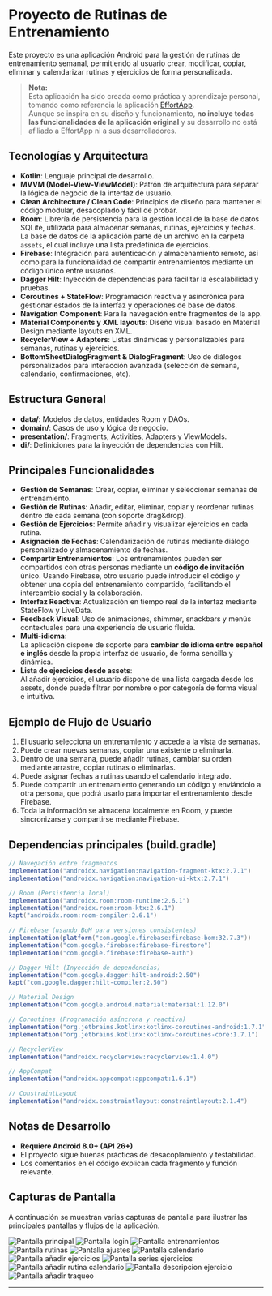 # Proyecto de Rutinas de Entrenamiento

Este proyecto es una aplicación Android para la gestión de rutinas de entrenamiento semanal, permitiendo al usuario crear, modificar, copiar, eliminar y calendarizar rutinas y ejercicios de forma personalizada.

> **Nota:**  
> Esta aplicación ha sido creada como práctica y aprendizaje personal, tomando como referencia la aplicación [EffortApp](https://play.google.com/store/apps/details?id=com.aleixplanasg.Efort).  
> Aunque se inspira en su diseño y funcionamiento, **no incluye todas las funcionalidades de la aplicación original** y su desarrollo no está afiliado a EffortApp ni a sus desarrolladores.

## Tecnologías y Arquitectura

- **Kotlin**: Lenguaje principal de desarrollo.
- **MVVM (Model-View-ViewModel)**: Patrón de arquitectura para separar la lógica de negocio de la interfaz de usuario.
- **Clean Architecture / Clean Code**: Principios de diseño para mantener el código modular, desacoplado y fácil de probar.
- **Room**: Librería de persistencia para la gestión local de la base de datos SQLite, utilizada para almacenar semanas, rutinas, ejercicios y fechas. La base de datos de la aplicación parte de un archivo en la carpeta `assets`, el cual incluye una lista predefinida de ejercicios. 
- **Firebase**: Integración para autenticación y almacenamiento remoto, así como para la funcionalidad de compartir entrenamientos mediante un código único entre usuarios.
- **Dagger Hilt**: Inyección de dependencias para facilitar la escalabilidad y pruebas.
- **Coroutines + StateFlow**: Programación reactiva y asincrónica para gestionar estados de la interfaz y operaciones de base de datos.
- **Navigation Component**: Para la navegación entre fragmentos de la app.
- **Material Components y XML layouts**: Diseño visual basado en Material Design mediante layouts en XML.
- **RecyclerView + Adapters**: Listas dinámicas y personalizables para semanas, rutinas y ejercicios.
- **BottomSheetDialogFragment & DialogFragment**: Uso de diálogos personalizados para interacción avanzada (selección de semana, calendario, confirmaciones, etc).

## Estructura General

- **data/**: Modelos de datos, entidades Room y DAOs.
- **domain/**: Casos de uso y lógica de negocio.
- **presentation/**: Fragments, Activities, Adapters y ViewModels.
- **di/**: Definiciones para la inyección de dependencias con Hilt.

## Principales Funcionalidades

- **Gestión de Semanas**: Crear, copiar, eliminar y seleccionar semanas de entrenamiento.
- **Gestión de Rutinas**: Añadir, editar, eliminar, copiar y reordenar rutinas dentro de cada semana (con soporte drag&drop).
- **Gestión de Ejercicios**: Permite añadir y visualizar ejercicios en cada rutina.
- **Asignación de Fechas**: Calendarización de rutinas mediante diálogo personalizado y almacenamiento de fechas.
- **Compartir Entrenamientos**: Los entrenamientos pueden ser compartidos con otras personas mediante un **código de invitación** único. Usando Firebase, otro usuario puede introducir el código y obtener una copia del entrenamiento compartido, facilitando el intercambio social y la colaboración.
- **Interfaz Reactiva**: Actualización en tiempo real de la interfaz mediante StateFlow y LiveData.
- **Feedback Visual**: Uso de animaciones, shimmer, snackbars y menús contextuales para una experiencia de usuario fluida.
- **Multi-idioma**:  
  La aplicación dispone de soporte para **cambiar de idioma entre español e inglés** desde la propia interfaz de usuario, de forma sencilla y dinámica.
- **Lista de ejercicios desde assets**:  
  Al añadir ejercicios, el usuario dispone de una lista cargada desde los assets, donde puede filtrar por nombre o por categoría de forma visual e intuitiva.

## Ejemplo de Flujo de Usuario

1. El usuario selecciona un entrenamiento y accede a la vista de semanas.
2. Puede crear nuevas semanas, copiar una existente o eliminarla.
3. Dentro de una semana, puede añadir rutinas, cambiar su orden mediante arrastre, copiar rutinas o eliminarlas.
4. Puede asignar fechas a rutinas usando el calendario integrado.
5. Puede compartir un entrenamiento generando un código y enviándolo a otra persona, que podrá usarlo para importar el entrenamiento desde Firebase.
6. Toda la información se almacena localmente en Room, y puede sincronizarse y compartirse mediante Firebase.

## Dependencias principales (build.gradle)

```gradle
// Navegación entre fragmentos
implementation("androidx.navigation:navigation-fragment-ktx:2.7.1")
implementation("androidx.navigation:navigation-ui-ktx:2.7.1")

// Room (Persistencia local)
implementation("androidx.room:room-runtime:2.6.1")
implementation("androidx.room:room-ktx:2.6.1")
kapt("androidx.room:room-compiler:2.6.1")

// Firebase (usando BoM para versiones consistentes)
implementation(platform("com.google.firebase:firebase-bom:32.7.3"))
implementation("com.google.firebase:firebase-firestore")
implementation("com.google.firebase:firebase-auth")

// Dagger Hilt (Inyección de dependencias)
implementation("com.google.dagger:hilt-android:2.50")
kapt("com.google.dagger:hilt-compiler:2.50")

// Material Design
implementation("com.google.android.material:material:1.12.0")

// Coroutines (Programación asíncrona y reactiva)
implementation("org.jetbrains.kotlinx:kotlinx-coroutines-android:1.7.1")
implementation("org.jetbrains.kotlinx:kotlinx-coroutines-core:1.7.1")

// RecyclerView
implementation("androidx.recyclerview:recyclerview:1.4.0")

// AppCompat
implementation("androidx.appcompat:appcompat:1.6.1")

// ConstraintLayout
implementation("androidx.constraintlayout:constraintlayout:2.1.4")
```

## Notas de Desarrollo

- **Requiere Android 8.0+ (API 26+)**
- El proyecto sigue buenas prácticas de desacoplamiento y testabilidad.
- Los comentarios en el código explican cada fragmento y función relevante.

## Capturas de Pantalla

A continuación se muestran varias capturas de pantalla para ilustrar las principales pantallas y flujos de la aplicación.  

![Pantalla principal](images/screenshot1.png)
![Pantalla login](images/screenshot2.png)
![Pantalla entrenamientos](images/screenshot3.png)
![Pantalla rutinas](images/screenshot4.png)
![Pantalla ajustes](images/screenshot5.png)
![Pantalla calendario](images/screenshot6.png)
![Pantalla añadir ejercicios](images/screenshot7.png)
![Pantalla series ejercicios](images/screenshot8.png)
![Pantalla añadir rutina calendario](images/screenshot9.png)
![Pantalla descripcion ejercicio](images/screenshot10.png)
![Pantalla añadir traqueo](images/screenshot11.png)

---



